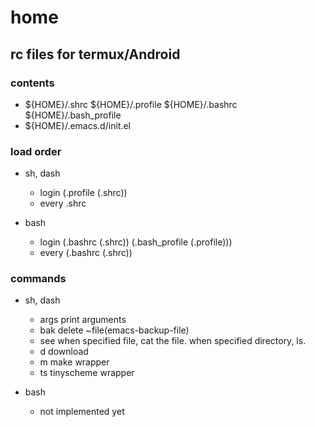 # home
## rc files for termux/Android

### contents
- ${HOME}/.shrc ${HOME}/.profile ${HOME}/.bashrc ${HOME}/.bash_profile
- ${HOME}/.emacs.d/init.el

### load order

- sh, dash
	- login
		(.profile
			(.shrc))
	- every
		.shrc

- bash
	- login
		(.bashrc
			(.shrc))
		(.bash_profile
			(.profile)))
	- every
		(.bashrc
			(.shrc))

### commands

- sh, dash
	- args print arguments
	- bak  delete ~file(emacs-backup-file)
	- see  when specified file, cat the file. when specified directory, ls.
	- d    download
	- m    make wrapper
	- ts   tinyscheme wrapper

- bash
	- not implemented yet
